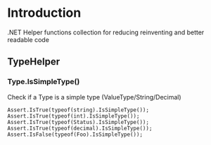 ﻿# Introduction
.NET Helper functions collection for reducing reinventing and better readable code


## TypeHelper

### Type.IsSimpleType()
Check if a Type is a simple type (ValueType/String/Decimal)

```
Assert.IsTrue(typeof(string).IsSimpleType());
Assert.IsTrue(typeof(int).IsSimpleType());
Assert.IsTrue(typeof(Status).IsSimpleType());
Assert.IsTrue(typeof(decimal).IsSimpleType());
Assert.IsFalse(typeof(Foo).IsSimpleType());
```